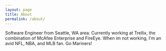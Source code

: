 ```yaml
---
layout: page
title: About
permalink: /about/
---
```


Software Engineer from Seattle, WA area. Currently working at Trellix, the combination of McAfee Enterprise and FireEye. When im not working, I'm an avid NFL, NBA, and MLB fan. Go Mariners!


